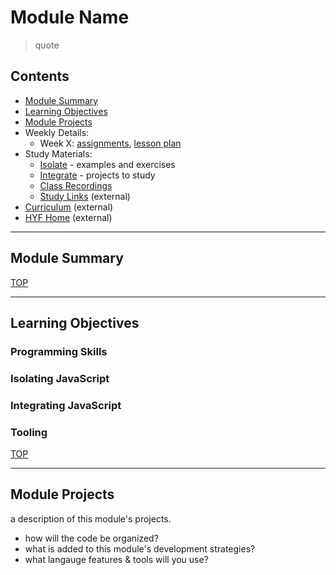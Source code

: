 # Module Name

>  quote

## Contents

- [Module Summary](#module-summary)
- [Learning Objectives](#learning-objectives)
- [Module Projects](#module-projects)
- Weekly Details:
  - Week X: [assignments](./week-X/README.md), [lesson plan](https://hackyourfuture.be/module-name/week-X)
- Study Materials:
  - [Isolate](./isolate/README.md) - examples and exercises
  - [Integrate](./integrate/README.md) - projects to study
  - [Class Recordings](./class-recordings.md)
  - [Study Links](https://study.hackyourfuture.be) (external)
- [Curriculum](https://home.hackyourfuture.be/curriculum) (external)
- [HYF Home](https://home.hackyourfuture.be/) (external)

---

## Module Summary

[TOP](#contents)

---

## Learning Objectives

### Programming Skills

### Isolating JavaScript

### Integrating JavaScript

### Tooling

[TOP](#contents)

---

## Module Projects

a description of this module's projects.

- how will the code be organized?
- what is added to this module's development strategies?
- what langauge features & tools will you use?
